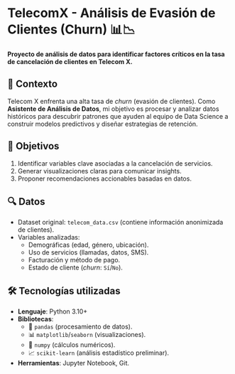 # TelecomX - Análisis de Evasión de Clientes (Churn) 📊📉

**Proyecto de análisis de datos para identificar factores críticos en la tasa de cancelación de clientes en Telecom X.**

## 📌 Contexto
Telecom X enfrenta una alta tasa de *churn* (evasión de clientes). Como **Asistente de Análisis de Datos**, mi objetivo es procesar y analizar datos históricos para descubrir patrones que ayuden al equipo de Data Science a construir modelos predictivos y diseñar estrategias de retención.

## 🎯 Objetivos
1. Identificar variables clave asociadas a la cancelación de servicios.
2. Generar visualizaciones claras para comunicar insights.
3. Proponer recomendaciones accionables basadas en datos.

## 🔍 Datos
- Dataset original: `telecom_data.csv` (contiene información anonimizada de clientes).
- Variables analizadas: 
  - Demográficas (edad, género, ubicación).
  - Uso de servicios (llamadas, datos, SMS).
  - Facturación y método de pago.
  - Estado de cliente (*churn*: `Sí`/`No`).

## 🛠️ Tecnologías utilizadas
- **Lenguaje**: Python 3.10+
- **Bibliotecas**:
  - 🐼 `pandas` (procesamiento de datos).
  - 📊 `matplotlib`/`seaborn` (visualizaciones).
  - 🔢 `numpy` (cálculos numéricos).
  - 📈 `scikit-learn` (análisis estadístico preliminar).
- **Herramientas**: Jupyter Notebook, Git.
